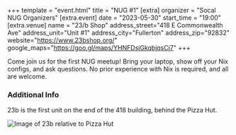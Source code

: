 +++
template = "event.html"
title = "NUG #1"
[extra]
organizer = "Socal NUG Organizers"
[extra.event]
date = "2023-05-30"
start_time = "19:00"
[extra.venue]
name = "23/b Shop"
address_street="418 E Commonwealth Ave"
address_unit="Unit #1"
address_city="Fullerton"
address_zip="92832"
website="https://www.23bshop.org/"
google_maps="https://goo.gl/maps/YHNFDsjGkqbjqsCj7"
+++

Come join us for the first NUG meetup! Bring your laptop, show off your Nix configs, and ask questions.
No prior experience with Nix is required, and all are welcome.

### Additional Info

23b is the first unit on the end of the 418 building, 
behind the Pizza Hut.

![Image of 23b relative to Pizza Hut](/images/events/2023-09-19/23b-directions.png)
